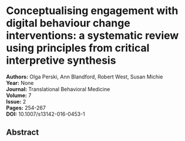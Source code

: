 # Conceptualising engagement with digital behaviour change interventions: a systematic review using principles from critical interpretive synthesis

**Authors:** Olga Perski, Ann Blandford, Robert West, Susan Michie  
**Year:** None  
**Journal:** Translational Behavioral Medicine  
**Volume:** 7  
**Issue:** 2  
**Pages:** 254-267  
**DOI:** 10.1007/s13142-016-0453-1  

## Abstract


